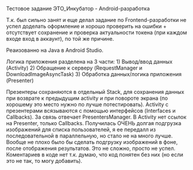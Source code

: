Тестовое задание ЭТО_Инкубатор - Android-разработка

Т.к. был сильно занят и еще делал задание по Frontend-разработки не успел доделать оформление и хорошо проверить на ошибки + отсутствует сохранение и проверка актуальности токена (при каждом входе вход в аккаунт), по той же причине.

Реаизованно на Java в Android Studio. 

Логика приложения разделена на 3 части:
    1) Вывод/ввод данных (Activity)
    2) Обращение к серверу (RequestManager и DownloadImageAsyncTask)
    3) Обработка данных/логика приложения (Presenter)
    
Презентеры сохраняются в отдельный Stack, для сохранения данных при возврате к предыдущим activity и при повороте экрана (по хорошему это место нужно по лучше потестировать). Activity с презентерами всязываются с помощью интерфейсов (Interfaces и Callbacks). За связь отвечает PresentersManager. В Activity нет ссылок на Presenter, только Callbacks.
Получилась ОЧЕНЬ долгая подгрузка изображений для списка пользователей, я ее передалл из последовательной в параллельную, но стало не на много лучше. Вообще не плохо было бы сделать подгрузку изображений в фоне, после отображения результатов. Это не сложно, просто не успел.
Коментариев в коде нет т.к. думаю, что код понятен без них (но если это не так, то могу добавить).